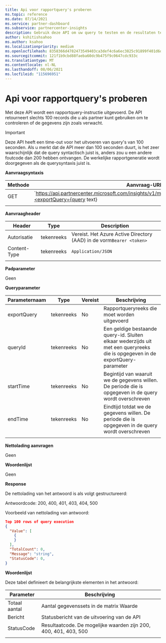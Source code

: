 ```yaml
---
title: Api voor rapportquery's proberen
ms.topic: reference
ms.date: 07/14/2021
ms.service: partner-dashboard
ms.subservice: partnercenter-insights
description: Gebruik deze API om uw query te testen en de resultaten te valideren in Partner Center inzichten.
author: kshitishsahoo
ms.author: ksahoo
ms.localizationpriority: medium
ms.openlocfilehash: 8358366d4782473549403ca3def4c6a6ec3825c91899f401d6dc44b5a9192ea9
ms.sourcegitcommit: 121f1b9cbd88faeba60dc9b475f9c0647cdc933c
ms.translationtype: MT
ms.contentlocale: nl-NL
ms.lasthandoff: 08/06/2021
ms.locfileid: "115696951"
---
```

# <a name="try-report-queries-api"></a>Api voor rapportquery's proberen

Met deze API wordt een rapportquery-instructie uitgevoerd. De API retourneert slechts 100 records die u als partner kunt gebruiken om te controleren of de gegevens zijn zoals verwacht.

> [!IMPORTANT]
> Deze API heeft een time-out voor het uitvoeren van query's van 100 seconden. Als u merkt dat de API meer dan 100 seconden duurt, is het zeer waarschijnlijk dat de query syntactisch juist is, anders zou u een andere foutcode dan 200 hebben ontvangen. De werkelijke rapportgeneratie wordt doorgegeven als de querysyntaxis juist is.

**Aanvraagsyntaxis**

|    Methode    |    Aanvraag-URI    |
|    ----    |    ----    |
|    GET    |    `https://api.partnercenter.microsoft.com/insights/v1/mpn/ScheduledQueries/testQueryResult?<exportQuery={query text}|queryId={queryId}>`    |
|        |        |

**Aanvraagheader**

|    Header    |    Type    |    Description    |
|    ----    |    ----    |    ----    |
|    Autorisatie    |    tekenreeks    |    Vereist. Het Azure Active Directory (AAD) in de vorm`Bearer <token>`    |
|    Content-Type    |    tekenreeks    |    `Application/JSON`    |
|        |        |        |

**Padparameter**

Geen

**Queryparameter**

|    Parameternaam    |    Type    |    Vereist    |    Beschrijving    |
|    ----    |    ----    |    ----    |    ----    |
|    exportQuery     |    tekenreeks    |    No    |    Rapportqueryreeks die moet worden uitgevoerd     |
|    queryId     |    tekenreeks    |    No    |    Een geldige bestaande query-id. Sluiten elkaar wederzijds uit met een queryreeks die is opgegeven in de exportQuery-parameter    |
|    startTime     |    tekenreeks    |    No    |    Begintijd van waaruit we de gegevens willen. De periode die is opgegeven in de query wordt overschreven    |
|    endTime     |    tekenreeks    |    No    |    Eindtijd totdat we de gegevens willen. De periode die is opgegeven in de query wordt overschreven    |
|        |        |        |        |

**Nettolading aanvragen**

Geen

**Woordenlijst**

Geen

**Response**

De nettolading van het antwoord is als volgt gestructureerd:

Antwoordcode: 200, 400, 401, 403, 404, 500

Voorbeeld van nettolading van antwoord:

```json
Top 100 rows of query execution 
{ 
  "Value": [ 
    { 
    } 
  ], 
  "TotalCount": 0, 
  "Message": "string", 
  "StatusCode": 0, 
} 
```

**Woordenlijst**

Deze tabel definieert de belangrijkste elementen in het antwoord:

|    Parameter    |    Beschrijving    |
|    ----    |    ----    |
|    Totaal aantal     |    Aantal gegevenssets in de matrix Waarde     |
|    Bericht     |    Statusbericht van de uitvoering van de API     |
|    StatusCode     |    Resultaatcode. De mogelijke waarden zijn 200, 400, 401, 403, 500     |
|        |        |
